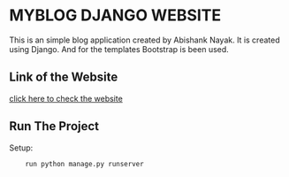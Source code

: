 # MYBLOG DJANGO WEBSITE
This is an simple blog application created by Abishank Nayak. It is created using Django. And for the templates Bootstrap is been used.


## Link of the Website
[click here to check the website](https://my-blog-django.herokuapp.com/)




## Run The Project

Setup:

```bash
    run python manage.py runserver 
